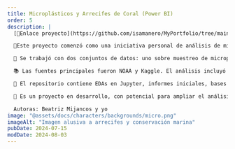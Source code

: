 ```yaml
---
title: Microplásticos y Arrecifes de Coral (Power BI)
order: 5
description: |
  [🔗Enlace proyecto](https://github.com/isamanero/MyPortfolio/tree/main/Data_Analytics/Contaminaci%C3%B3n_por_micropl%C3%A1sticos)

  🌊Este proyecto comenzó como una iniciativa personal de análisis de microplásticos, con informes centrados en limpieza y resultados. Posteriormente evolucionó en el Bootcamp de Adalab junto a mi compañera B. Mijancos, incorporando análisis geoespacial con QGIS, Geopandas y Shapely.

  🐚 Se trabajó con dos conjuntos de datos: uno sobre muestreo de microplásticos (ubicación, método, cantidad, fecha) y otro sobre estado de arrecifes (pH, temperatura, blanqueamiento, especies observadas).

  📚 Las fuentes principales fueron NOAA y Kaggle. El análisis incluyó la distribución de microplásticos en los océanos y su relación con la salud coralina, evaluando diversidad marina, blanqueamiento y factores ambientales.

  📂 El repositorio contiene EDAs en Jupyter, informes iniciales, bases de datos procesadas y un dashboard en Power BI con resultados interactivos.

  🧪 Es un proyecto en desarrollo, con potencial para ampliar el análisis sobre sostenibilidad y conservación marina.

  Autoras: Beatriz Mijancos y yo
image: "@assets/docs/characters/backgrounds/micro.png"
imageAlt: "Imagen alusiva a arrecifes y conservación marina"
pubDate: 2024-07-15
modDate: 2024-08-03
---
```

